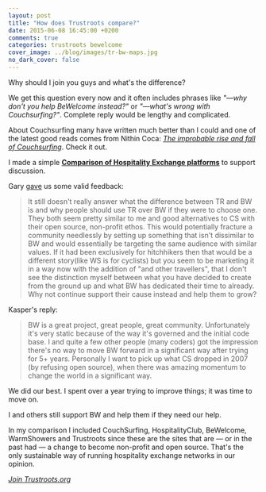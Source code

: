 ```yaml
---
layout: post
title: "How does Trustroots compare?"
date: 2015-06-08 16:45:00 +0200
comments: true
categories: trustroots bewelcome
cover_image: ../blog/images/tr-bw-maps.jpg
no_dark_cover: false
---
```


<span class="lead">Why should I join you guys and what's the difference?</span>

We get this question every now and it often includes phrases like <em>"—why don't you help BeWelcome instead?"</em> or <em>"—what's wrong with Couchsurfing?"</em>. Complete reply would be lengthy and complicated.

About Couchsurfing many have written much better than I could and one of the latest good reads comes from Nithin Coca: <em>[The improbable rise and fall of Couchsurfing](http://kernelmag.dailydot.com/issue-sections/features-issue-sections/13124/life-and-death-couchsurfing/)</em>. Check it out.

I made a simple **[Comparison of Hospitality Exchange platforms](http://ideas.trustroots.org/comparison-of-hospitality-exchange-platforms/)** to support discussion.

Gary [gave](https://www.facebook.com/groups/877253045641336/permalink/991654747534498/?comment_id=991656027534370&offset=0&total_comments=5&comment_tracking=%7B%22tn%22%3A%22R3%22%7D) us some valid feedback:
<blockquote>It still doesn't really answer what the difference between TR and BW is and why people should use TR over BW if they were to choose one. They both seem pretty similar to me and good alternatives to CS with their open source, non-profit ethos. This would potentially fracture a community needlessly by setting up something that isn't dissimilar to BW and would essentially be targeting the same audience with similar values. If it had been exclusively for hitchhikers then that would be a different story(like WS is for cyclists) but you seem to be marketing it in a way now with the addition of "and other travellers", that I don't see the distinction myself between what you have decided to create from the ground up and what BW has dedicated their time to already. Why not continue support their cause instead and help them to grow?</blockquote>

Kasper's reply:
<blockquote>BW is a great project, great people, great community. Unfortunately it's very static because of the way it's governed and the initial code base. I and quite a few other people (many coders) got the impression there's no way to move BW forward in a significant way after trying for 5+ years. Personally I want to pick up what CS dropped in 2007 (by refusing open source), when there was amazing momentum to change the world in a significant way.</blockquote>

We did our best. I spent over a year trying to improve things; it was time to move on.

I and others still support BW and help them if they need our help.

In my comparison I included CouchSurfing, HospitalityClub, BeWelcome, WarmShowers and Trustroots since these are the sites that are — or in the past had — a change to become non-profit and open source. That's the only sustainable way of running hospitality exchange networks in our opinion.

_[Join Trustroots.org](httsp://www.trustroots.org/)_
